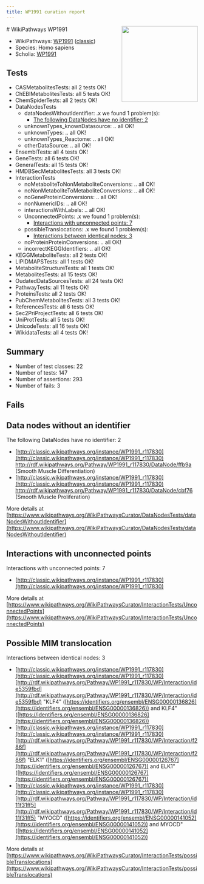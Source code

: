 ```yaml
---
title: WP1991 curation report
---
```


<img style="float: right; width: 200px" src="https://upload.wikimedia.org/wikipedia/commons/thumb/8/83/Wplogo_with_text_500.png/640px-Wplogo_with_text_500.png" />
# WikiPathways WP1991

* WikiPathways: [WP1991](https://wikipathways.org/pathways/WP1991) ([classic](https://classic.wikipathways.org/instance/WP1991))
* Species: Homo sapiens
* Scholia: [WP1991](https://scholia.toolforge.org/wikipathways/WP1991)
## Tests
* CASMetabolitesTests: all 2 tests OK!
* ChEBIMetabolitesTests: all 5 tests OK!
* ChemSpiderTests: all 2 tests OK!
* DataNodesTests
    * dataNodesWithoutIdentifier: .x we found 1 problem(s):
        * [The following DataNodes have no identifier: 2](#d2d32fa1)
    * unknownTypes_knownDatasource: .. all OK!
    * unknownTypes: .. all OK!
    * unknownTypes_Reactome: .. all OK!
    * otherDataSource: .. all OK!
* EnsemblTests: all 4 tests OK!
* GeneTests: all 6 tests OK!
* GeneralTests: all 15 tests OK!
* HMDBSecMetabolitesTests: all 3 tests OK!
* InteractionTests
    * noMetaboliteToNonMetaboliteConversions: .. all OK!
    * noNonMetaboliteToMetaboliteConversions: .. all OK!
    * noGeneProteinConversions: .. all OK!
    * nonNumericIDs: .. all OK!
    * interactionsWithLabels: .. all OK!
    * UnconnectedPoints: .x we found 1 problem(s):
        * [Interactions with unconnected points: 7](#35a61adf)
    * possibleTranslocations: .x we found 1 problem(s):
        * [Interactions between identical nodes: 3](#1c118208)
    * noProteinProteinConversions: .. all OK!
    * incorrectKEGGIdentifiers: .. all OK!
* KEGGMetaboliteTests: all 2 tests OK!
* LIPIDMAPSTests: all 1 tests OK!
* MetaboliteStructureTests: all 1 tests OK!
* MetabolitesTests: all 15 tests OK!
* OudatedDataSourcesTests: all 24 tests OK!
* PathwayTests: all 11 tests OK!
* ProteinsTests: all 2 tests OK!
* PubChemMetabolitesTests: all 3 tests OK!
* ReferencesTests: all 6 tests OK!
* Sec2PriProjectTests: all 6 tests OK!
* UniProtTests: all 5 tests OK!
* UnicodeTests: all 16 tests OK!
* WikidataTests: all 4 tests OK!


## Summary

* Number of test classes: 22
* Number of tests: 147
* Number of assertions: 293
* Number of fails: 3

## Fails

<a name="d2d32fa1" />

## Data nodes without an identifier

The following DataNodes have no identifier: 2

* [http://classic.wikipathways.org/instance/WP1991_r117830](http://classic.wikipathways.org/instance/WP1991_r117830) http://rdf.wikipathways.org/Pathway/WP1991_r117830/DataNode/ffb9a (Smooth Muscle Differentiation)
* [http://classic.wikipathways.org/instance/WP1991_r117830](http://classic.wikipathways.org/instance/WP1991_r117830) http://rdf.wikipathways.org/Pathway/WP1991_r117830/DataNode/cbf76 (Smooth Muscle Proliferation)


More details at [https://www.wikipathways.org/WikiPathwaysCurator/DataNodesTests/dataNodesWithoutIdentifier](https://www.wikipathways.org/WikiPathwaysCurator/DataNodesTests/dataNodesWithoutIdentifier)

<a name="35a61adf" />

## Interactions with unconnected points

Interactions with unconnected points: 7

* [http://classic.wikipathways.org/instance/WP1991_r117830](http://classic.wikipathways.org/instance/WP1991_r117830)


More details at [https://www.wikipathways.org/WikiPathwaysCurator/InteractionTests/UnconnectedPoints](https://www.wikipathways.org/WikiPathwaysCurator/InteractionTests/UnconnectedPoints)

<a name="1c118208" />

## Possible MIM translocation

Interactions between identical nodes: 3

* [http://classic.wikipathways.org/instance/WP1991_r117830](http://classic.wikipathways.org/instance/WP1991_r117830) [http://rdf.wikipathways.org/Pathway/WP1991_r117830/WP/Interaction/ide5359fbd](http://rdf.wikipathways.org/Pathway/WP1991_r117830/WP/Interaction/ide5359fbd) "KLF4" ([https://identifiers.org/ensembl/ENSG00000136826](https://identifiers.org/ensembl/ENSG00000136826)) and 
KLF4" ([https://identifiers.org/ensembl/ENSG00000136826](https://identifiers.org/ensembl/ENSG00000136826))
* [http://classic.wikipathways.org/instance/WP1991_r117830](http://classic.wikipathways.org/instance/WP1991_r117830) [http://rdf.wikipathways.org/Pathway/WP1991_r117830/WP/Interaction/f286f](http://rdf.wikipathways.org/Pathway/WP1991_r117830/WP/Interaction/f286f) "ELK1" ([https://identifiers.org/ensembl/ENSG00000126767](https://identifiers.org/ensembl/ENSG00000126767)) and 
ELK1" ([https://identifiers.org/ensembl/ENSG00000126767](https://identifiers.org/ensembl/ENSG00000126767))
* [http://classic.wikipathways.org/instance/WP1991_r117830](http://classic.wikipathways.org/instance/WP1991_r117830) [http://rdf.wikipathways.org/Pathway/WP1991_r117830/WP/Interaction/id11f31ff5](http://rdf.wikipathways.org/Pathway/WP1991_r117830/WP/Interaction/id11f31ff5) "MYOCD" ([https://identifiers.org/ensembl/ENSG00000141052](https://identifiers.org/ensembl/ENSG00000141052)) and 
MYOCD" ([https://identifiers.org/ensembl/ENSG00000141052](https://identifiers.org/ensembl/ENSG00000141052))


More details at [https://www.wikipathways.org/WikiPathwaysCurator/InteractionTests/possibleTranslocations](https://www.wikipathways.org/WikiPathwaysCurator/InteractionTests/possibleTranslocations)

